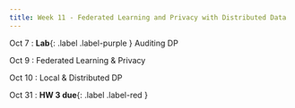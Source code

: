 ```yaml
---
title: Week 11 - Federated Learning and Privacy with Distributed Data
---
```


Oct 7
: **Lab**{: .label .label-purple } Auditing DP

Oct 9
: Federated Learning & Privacy

Oct 10
: Local & Distributed DP

Oct 31
: **HW 3 due**{: .label .label-red }
